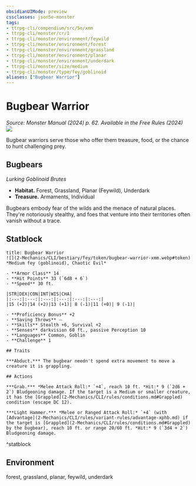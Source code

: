 ```yaml
---
obsidianUIMode: preview
cssclasses: json5e-monster
tags:
- ttrpg-cli/compendium/src/5e/xmm
- ttrpg-cli/monster/cr/1
- ttrpg-cli/monster/environment/feywild
- ttrpg-cli/monster/environment/forest
- ttrpg-cli/monster/environment/grassland
- ttrpg-cli/monster/environment/planar
- ttrpg-cli/monster/environment/underdark
- ttrpg-cli/monster/size/medium
- ttrpg-cli/monster/type/fey/goblinoid
aliases: ["Bugbear Warrior"]
---
```

# Bugbear Warrior
*Source: Monster Manual (2024) p. 62. Available in the Free Rules (2024)*  
![](2-Mechanics/CLI/bestiary/fey/img/bugbears.webp#right)

Bugbear warriors serve those who offer them treasure, food, or the chance to hunt challenging prey.

## Bugbears

*Lurking Goblinoid Brutes*

- **Habitat.** Forest, Grassland, Planar (Feywild), Underdark  
- **Treasure.** Armaments, Individual  

Bugbears embody fear of the wilds and the menace of natural places. They're notoriously stealthy, and foes that venture into their territories often vanish without a trace.

## Statblock

```ad-statblock
title: Bugbear Warrior
![](2-Mechanics/CLI/bestiary/fey/token/bugbear-warrior-xmm.webp#token)
*Medium fey (goblinoid), Chaotic Evil*

- **Armor Class** 14 
- **Hit Points** 33 (`6d8 + 6`) 
- **Speed** 30 ft.

|STR|DEX|CON|INT|WIS|CHA|
|:---:|:---:|:---:|:---:|:---:|:---:|
|15 (+2)|14 (+2)|13 (+1)| 8 (-1)|11 (+0)| 9 (-1)|

- **Proficiency Bonus** +2
- **Saving Throws** ⏤
- **Skills** Stealth +6, Survival +2
- **Senses** darkvision 60 ft., passive Perception 10
- **Languages** Common, Goblin
- **Challenge** 1

## Traits

***Abduct.*** The bugbear needn't spend extra movement to move a creature it is grappling.

## Actions

***Grab.*** *Melee Attack Roll:* `+4`, reach 10 ft. *Hit:* 9 (`2d6 + 2`) Bludgeoning damage. If the target is a Medium or smaller creature, it has the [Grappled](2-Mechanics/CLI/rules/conditions.md#Grappled) condition (escape DC 12).

***Light Hammer.*** *Melee or Ranged Attack Roll:* `+4` (with [Advantage](2-Mechanics/CLI/rules/variant-rules/advantage-xphb.md) if the target is [Grappled](2-Mechanics/CLI/rules/conditions.md#Grappled) by the bugbear), reach 10 ft. or range 20/60 ft. *Hit:* 9 (`3d4 + 2`) Bludgeoning damage.
```
^statblock

## Environment

forest, grassland, planar, feywild, underdark